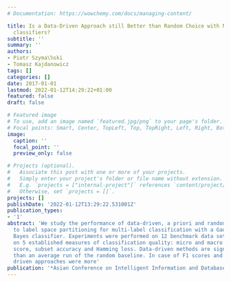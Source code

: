 ```yaml
---
# Documentation: https://wowchemy.com/docs/managing-content/

title: Is a Data-Driven Approach still Better than Random Choice with Naive Bayes
  classifiers?
subtitle: ''
summary: ''
authors:
- Piotr Szyma\ŉski
- Tomasz Kajdanowicz
tags: []
categories: []
date: 2017-01-01
lastmod: 2022-01-12T14:29:22+01:00
featured: false
draft: false

# Featured image
# To use, add an image named `featured.jpg/png` to your page's folder.
# Focal points: Smart, Center, TopLeft, Top, TopRight, Left, Right, BottomLeft, Bottom, BottomRight.
image:
  caption: ''
  focal_point: ''
  preview_only: false

# Projects (optional).
#   Associate this post with one or more of your projects.
#   Simply enter your project's folder or file name without extension.
#   E.g. `projects = ["internal-project"]` references `content/project/deep-learning/index.md`.
#   Otherwise, set `projects = []`.
projects: []
publishDate: '2022-01-12T13:29:22.531001Z'
publication_types:
- '1'
abstract: 'We study the performance of data-driven, a priori and random approaches
  to label space partitioning for multi-label classification with a Gaussian Naive
  Bayes classifier. Experiments were performed on 12 benchmark data sets and evaluated
  on 5 established measures of classification quality: micro and macro averaged F1
  score, subset accuracy and Hamming loss. Data-driven methods are significantly better
  than an average run of the random baseline. In case of F1 scores and Subset Accuracy-data
  driven approaches were more'
publication: '*Asian Conference on Intelligent Information and Database Systems*'
---
```

